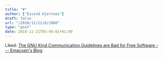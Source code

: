 ```yaml
---
title: "#"
author: ["Eivind Hjertnes"]
draft: false
url: "/2018/11/21/8/1860"
type: "post"
date: 2018-11-21T05:44:01+01:00
---
```


Liked: [The GNU
Kind Communication Guidelines are Bad for Free Software --- Emacsen's
Blog](https://blog.emacsen.net/blog/2018/10/19/gkcg-is-bad/)
